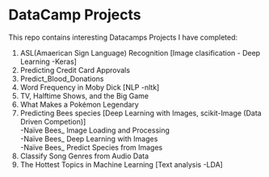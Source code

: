 # DataCamp Projects

This repo contains interesting Datacamps Projects I have completed:  

1.  ASL(Amaerican Sign Language) Recognition [Image clasification - Deep Learning -Keras]
2.  Predicting Credit Card Approvals
3.  Predict_Blood_Donations
4.  Word Frequency in Moby Dick [NLP -nltk]
5.  TV, Halftime Shows, and the Big Game
6.  What Makes a Pokémon Legendary
7.  Predicting Bees species [Deep Learning with Images, scikit-Image (Data Driven Competion)]  
    -Naïve Bees_ Image Loading and Processing  
    -Naïve Bees_ Deep Learning with Images  
    -Naïve Bees_ Predict Species from Images  
8.  Classify Song Genres from Audio Data  
9.  The Hottest Topics in Machine Learning [Text analysis -LDA]
